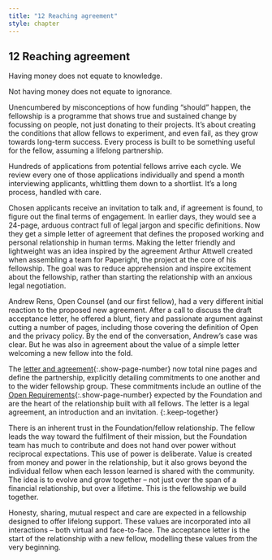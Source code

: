 ```yaml
---
title: "12 Reaching agreement"
style: chapter
---
```


## **12** Reaching agreement

Having money does not equate to knowledge.

Not having money does not equate to ignorance.

Unencumbered by misconceptions of how funding “should” happen, the fellowship is a programme that shows true and sustained change by focussing on people, not just donating to their projects. It’s about creating the conditions that allow fellows to experiment, and even fail, as they grow towards long-term success. Every process is built to be something useful for the fellow, assuming a lifelong partnership.

Hundreds of applications from potential fellows arrive each cycle. We review every one of those applications individually and spend a month interviewing applicants, whittling them down to a shortlist. It’s a long process, handled with care.

Chosen applicants receive an invitation to talk and, if agreement is found, to figure out the final terms of engagement. In earlier days, they would see a 24-page, arduous contract full of legal jargon and specific definitions. Now they get a simple letter of agreement that defines the proposed working and personal relationship in human terms. Making the letter friendly and lightweight was an idea inspired by the agreement Arthur Attwell created when assembling a team for Paperight, the project at the core of his fellowship. The goal was to reduce apprehension and inspire excitement about the fellowship, rather than starting the relationship with an anxious legal negotiation.

Andrew Rens, Open Counsel (and our first fellow), had a very different initial reaction to the proposed new agreement. After a call to discuss the draft acceptance letter, he offered a blunt, fiery and passionate argument against cutting a number of pages, including those covering the definition of Open and the privacy policy. By the end of the conversation, Andrew’s case was clear. But he was also in agreement about the value of a simple letter welcoming a new fellow into the fold.

The [letter and agreement](50-03-appendix-agreement-letter.html#ii-the-agreement-letter){:.show-page-number} now total nine pages and define the partnership, explicitly detailing commitments to one another and to the wider fellowship group. These commitments include an outline of the [Open Requirements](50-04-appendix-open-requirements.html#iii-open-requirements){:.show-page-number} expected by the Foundation and are the heart of the relationship built with all fellows. The letter is a legal agreement, an introduction and an invitation.
{:.keep-together}

There is an inherent trust in the Foundation/fellow relationship. The fellow leads the way toward the fulfilment of their mission, but the Foundation team has much to contribute and does not hand over power without reciprocal expectations. This use of power is deliberate. Value is created from money and power in the relationship, but it also grows beyond the individual fellow when each lesson learned is shared with the community. The idea is to evolve and grow together – not just over the span of a financial relationship, but over a lifetime. This is the fellowship we build together.

Honesty, sharing, mutual respect and care are expected in a fellowship designed to offer lifelong support. These values are incorporated into all interactions – both virtual and face-to-face. The acceptance letter is the start of the relationship with a new fellow, modelling these values from the very beginning.